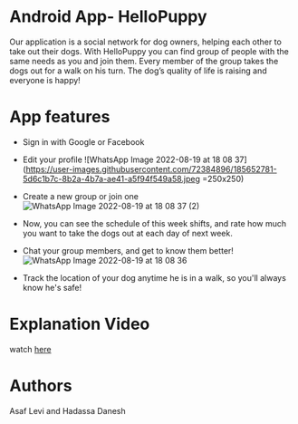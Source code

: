 # Android App- HelloPuppy

Our application is a social network for dog owners, helping each other to take out their dogs.
With HelloPuppy you can find group of people with the same needs as you and join them.
Every member of the group takes the dogs out for a walk on his turn.
The dog’s quality of life is raising and everyone is happy!

# App features
* Sign in with Google or Facebook
* Edit your profile
![WhatsApp Image 2022-08-19 at 18 08 37](https://user-images.githubusercontent.com/72384896/185652781-5d6c1b7c-8b2a-4b7a-ae41-a5f94f549a58.jpeg =250x250)

* Create a new group or join one
![WhatsApp Image 2022-08-19 at 18 08 37 (2)](https://user-images.githubusercontent.com/72384896/185652575-045255d0-5b80-4e2b-aa12-0fcf4a1634c3.jpeg)

* Now, you can see the schedule of this week shifts, and rate how much you want to take the dogs out at each day of next week.
* Chat your group members, and get to know them better!
![WhatsApp Image 2022-08-19 at 18 08 36](https://user-images.githubusercontent.com/72384896/185652634-f6fbdcec-34e4-427a-ab94-be37cb1ca728.jpeg)

* Track the location of your dog anytime he is in a walk, so you'll always know he's safe!

# Explanation Video
watch [here](https://youtu.be/ALXKwvsfy9Y)

# Authors
Asaf Levi and Hadassa Danesh

